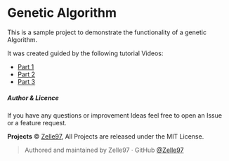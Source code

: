 # Genetic Algorithm

This is a sample project to demonstrate the functionality of a genetic Algorithm.

It was created guided by the following tutorial Videos:

 - [Part 1](https://www.youtube.com/watch?v=9zfeTw-uFCw)
 - [Part 2](https://www.youtube.com/watch?v=RxTfc4JLYKs)
 - [Part 3](https://www.youtube.com/watch?v=nrKjSeoc7fc)
 
 ##### Author & Licence
 
 If you have any questions or improvement Ideas feel free to open an Issue or a feature request.
 
 **Projects** © [Zelle97](https://github.com/Zelle97), All Projects are released under the MIT License.
 
 > Authored and maintained by Zelle97 · GitHub [@Zelle97](https://github.com/Zelle97)
